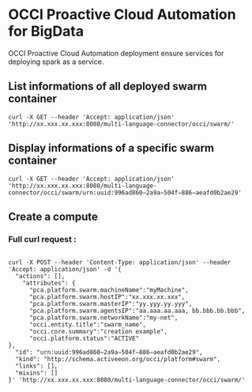 # OCCI Proactive Cloud Automation for BigData

OCCI Proactive Cloud Automation deployment ensure services for deploying spark as a service.

## List informations of all deployed swarm container

```curl -X GET --header 'Accept: application/json' 'http://xx.xxx.xx.xxx:8080/multi-language-connector/occi/swarm/'```


## Display informations of a specific swarm container

```curl -X GET --header 'Accept: application/json' 'http://xx.xxx.xx.xxx:8080/multi-language-connector/occi/swarm/urn:uuid:996ad860−2a9a−504f−886−aeafd0b2ae29'```

## Create a compute

### Full curl request :

<pre>
<code>
curl -X POST --header 'Content-Type: application/json' --header 'Accept: application/json' -d '{
  "actions": [],
    "attributes": {
      "pca.platform.swarm.machineName":"myMachine",
      "pca.platform.swarm.hostIP":"xx.xxx.xx.xxx",
      "pca.platform.swarm.masterIP":"yy.yyy.yy.yyy",
      "pca.platform.swarm.agentsIP":"aa.aaa.aa.aaa, bb.bbb.bb.bbb",
      "pca.platform.swarm.networkName":"my-net",
      "occi.entity.title":"swarm_name",
      "occi.core.summary":"creation example",
      "occi.platform.status":"ACTIVE"
},
  "id": "urn:uuid:996ad860−2a9a−504f−886−aeafd0b2ae29",
  "kind": "http://schema.activeeon.org/occi/platform#swarm",
  "links": [],
  "mixins": []
}' 'http://xx.xxx.xx.xxx:8080/multi-language-connector/occi/swarm/'
</pre>
</code>
